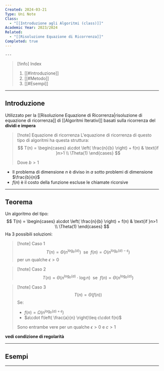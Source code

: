 ```yaml
---
Created: 2024-03-21
Type: Uni Note
Class:
  - "[[Introduzione agli Algoritmi (class)]]"
Academic Year: 2023/2024
Related:
  - "[[Risoluzione Equazione di Ricorrenza]]"
Completed: true
---
```

	---

>[!info] Index
>1. [[#Introduzione]]
>2. [[#Metodo]]
>3. [[#Esempi]]

---
## Introduzione 

Utilizzato per la [[Risoluzione Equazione di Ricorrenza|risoluzione di equazione di ricorrenza]] di [[Algoritmi Iterativi]] basati sulla ricorrenza del **dividi e impera**

>[!note] Equazione di ricorrenza 
>L'equazione di ricorrenza di questo tipo di algoritmi ha questa struttura:
>$$
>T(n) = \begin{cases}
>a\cdot \left( \frac{n}{b} \right) + f(n) & \text{if }n>1 \\
>\Theta(1) 
>\end{cases}
>$$
>
>Dove $b>1$

- Il problema di dimensione $n$ è diviso in $a$ sotto problemi di dimensione $\frac{b}{n}$ 
- $f(n)$ è il costo della funzione escluse le chiamate ricorsive 

---
## Teorema 

Un algoritmo del tipo:
$$
T(n) = \begin{cases}
a\cdot \left( \frac{n}{b} \right) + f(n) & \text{if }n>1 \\
\Theta(1) 
\end{cases}
$$
Ha 3 possibili soluzioni:

>[!note] Caso 1
>$$
>T(n) = \Theta(n^{\log_{b} (a)})\ \ \text{se}\ \ f(n) = O(n^{\log_{b} (a) -\epsilon})
>$$
>per un qualche $\epsilon >0$
>

>[!note] Caso 2
>$$
>T(n) = \Theta(n^{\log_{b} (a)}\cdot \log n)\ \ \text{se}\ \ f(n) = \Theta(n^{\log_{b} (a)})
>$$

>[!note] Caso 3
>$$
>T(n) = \Theta(f(n))
>$$
>Se:
>- $f(n) = \Omega(n^{\log_{b} (a) +\epsilon})$
>- $a\cdot f\left( \frac{a}{n} \right)\leq c\cdot f(n)$
>
>Sono entrambe vere per un qualche $\epsilon >0$ e $c>1$

**vedi condizione di regolarità**

---
## Esempi



---